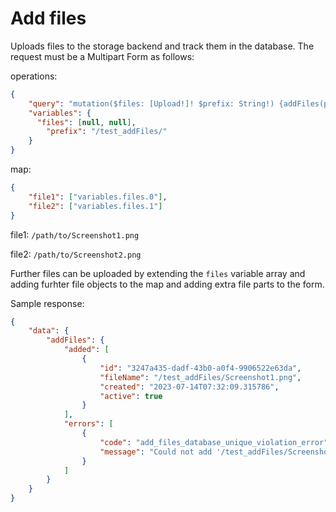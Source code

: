 # Add files

Uploads files to the storage backend and track them in the database. The request must be a Multipart Form as follows:

operations:
```json
{
	"query": "mutation($files: [Upload!]! $prefix: String!) {addFiles(prefix: $prefix files: $files) {added {id fileName created active} errors {code message}}}",
	"variables": {
	  "files": [null, null],
		"prefix": "/test_addFiles/"
	}
}
```

map:
```json
{
    "file1": ["variables.files.0"],
    "file2": ["variables.files.1"]
}
```

file1: `/path/to/Screenshot1.png`

file2: `/path/to/Screenshot2.png`


Further files can be uploaded by extending the `files` variable array and adding furhter file objects to the map and adding extra file parts to the form.


Sample response:
```json
{
	"data": {
		"addFiles": {
			"added": [
				{
					"id": "3247a435-dadf-43b0-a0f4-9906522e63da",
					"fileName": "/test_addFiles/Screenshot1.png",
					"created": "2023-07-14T07:32:09.315786",
					"active": true
				}
			],
			"errors": [
				{
					"code": "add_files_database_unique_violation_error",
					"message": "Could not add '/test_addFiles/Screenshot2.png': file already exists in database."
				}
			]
		}
	}
}
```
